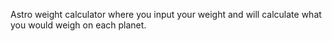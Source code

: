 Astro weight calculator where you input your weight and will calculate what you would weigh on each planet.